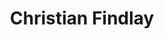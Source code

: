 ---
layout: author_page
title: "Christian Findlay"
sub_title: "About the Author"
image: "/assets/images/art/ChristianFindlay.webp"
primary_author: true
bio: |
  Based in Melbourne, I'm a skilled Flutter and .NET developer, well-versed in Google Cloud Platform, Azure, and Firebase. Crafting user-centric apps with a unified codebase, I'm eager to collaborate on your Flutter project. Reach out via the contact link or social icons to connect!

social_accounts:
  - icon: "jam jam-linkedin"
    url: "https://www.linkedin.com/in/christian-findlay/"
  - icon: "jam jam-twitter"
    url: "https://twitter.com/CFDevelop"
  - icon: "jam jam-youtube"
    url: "https://www.youtube.com/@christianfindlay"
  - icon: "jam jam-facebook"
    url: "https://www.facebook.com/cfdevelop/"
  - icon: "jam jam-mastodon"
    url: "https://fluttercommunity.social/@cfdevelop"
---
